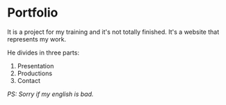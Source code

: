 # Portfolio

It is a project for my training and it's not totally finished.
It's a website that represents my work.

He divides in three parts: 

1. Presentation
2. Productions
3. Contact



*PS: Sorry if my english is bad.* 

